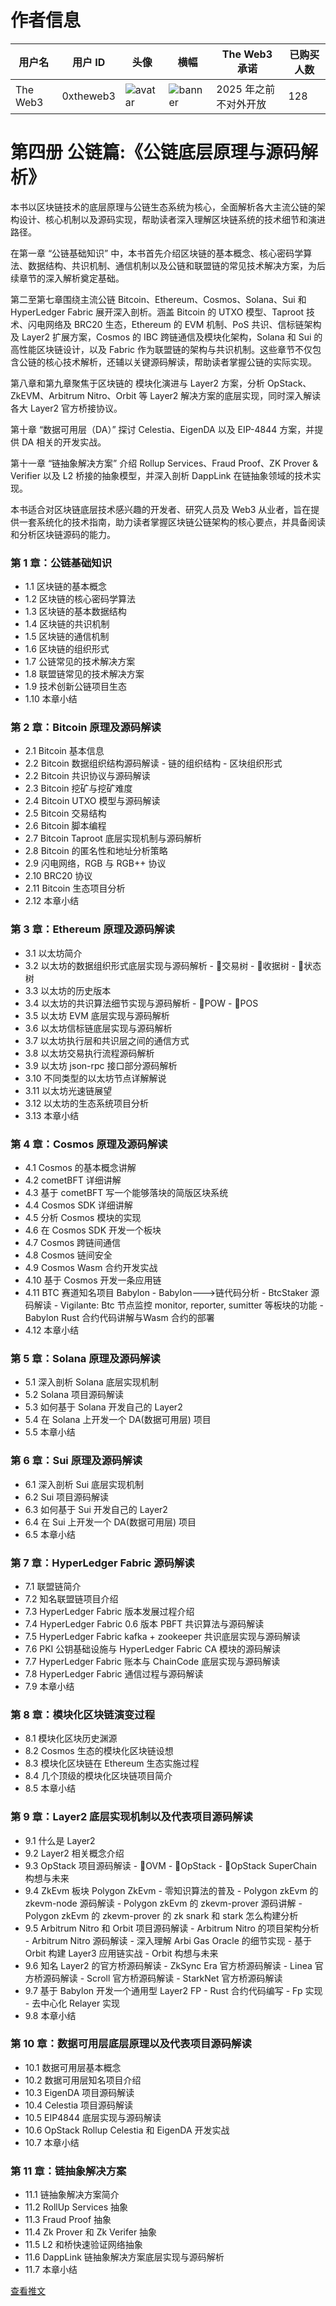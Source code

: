 # 作者信息

| 用户名 | 用户 ID | 头像 | 横幅 | The Web3 承诺 | 已购买人数 |
|--------|---------|------|------|------|--------|
| The Web3 | 0xtheweb3 | ![avatar](https://pbs.twimg.com/profile_images/1781583634979262466/j59yosRR_normal.jpg) | ![banner](https://pbs.twimg.com/profile_banners/1751058789783289856/1713538465) | 2025 年之前不对外开放 | 128 |

# 第四册 公链篇:《公链底层原理与源码解析》

本书以区块链技术的底层原理与公链生态系统为核心，全面解析各大主流公链的架构设计、核心机制以及源码实现，帮助读者深入理解区块链系统的技术细节和演进路径。

在第一章 “公链基础知识” 中，本书首先介绍区块链的基本概念、核心密码学算法、数据结构、共识机制、通信机制以及公链和联盟链的常见技术解决方案，为后续章节的深入解析奠定基础。

第二至第七章围绕主流公链 Bitcoin、Ethereum、Cosmos、Solana、Sui 和 HyperLedger Fabric 展开深入剖析。涵盖 Bitcoin 的 UTXO 模型、Taproot 技术、闪电网络及 BRC20 生态，Ethereum 的 EVM 机制、PoS 共识、信标链架构及 Layer2 扩展方案，Cosmos 的 IBC 跨链通信及模块化架构，Solana 和 Sui 的高性能区块链设计，以及 Fabric 作为联盟链的架构与共识机制。这些章节不仅包含公链的核心技术解析，还辅以关键源码解读，帮助读者掌握公链的实际实现。

第八章和第九章聚焦于区块链的 模块化演进与 Layer2 方案，分析 OpStack、ZkEVM、Arbitrum Nitro、Orbit 等 Layer2 解决方案的底层实现，同时深入解读各大 Layer2 官方桥接协议。

第十章 “数据可用层（DA）” 探讨 Celestia、EigenDA 以及 EIP-4844 方案，并提供 DA 相关的开发实战。

第十一章 “链抽象解决方案” 介绍 Rollup Services、Fraud Proof、ZK Prover & Verifier 以及 L2 桥接的抽象模型，并深入剖析 DappLink 在链抽象领域的技术实现。

本书适合对区块链底层技术感兴趣的开发者、研究人员及 Web3 从业者，旨在提供一套系统化的技术指南，助力读者掌握区块链公链架构的核心要点，并具备阅读和分析区块链源码的能力。

### 第 1 章：公链基础知识
  -  1.1 区块链的基本概念
  -  1.2 区块链的核心密码学算法
  -  1.3 区块链的基本数据结构
  -  1.4 区块链的共识机制
  -  1.5 区块链的通信机制
  -  1.6 区块链的组织形式
  -  1.7 公链常见的技术解决方案
  -  1.8 联盟链常见的技术解决方案
  -  1.9 技术创新公链项目生态
  -  1.10 本章小结

### 第 2 章：Bitcoin 原理及源码解读
  -  2.1 Bitcoin 基本信息
  -  2.2 Bitcoin 数据组织结构源码解读
    - 链的组织结构
    - 区块组织形式
  -  2.2 Bitcoin 共识协议与源码解读
  -  2.3 Bitcoin 挖矿与挖矿难度
  -  2.4 Bitcoin UTXO 模型与源码解读
  -  2.5 Bitcoin 交易结构
  -  2.6 Bitcoin 脚本编程
  -  2.7 Bitcoin Taproot 底层实现机制与源码解析
  -  2.8 Bitcoin 的匿名性和地址分析策略
  -  2.9 闪电网络，RGB 与 RGB++ 协议
  -  2.10 BRC20 协议
  -  2.11 Bitcoin 生态项目分析
  -  2.12 本章小结

### 第 3 章：Ethereum 原理及源码解读
  -  3.1 以太坊简介
  -  3.2 以太坊的数据组织形式底层实现与源码解析
    - 🛞交易树
    - 🛞收据树
    - 🛞状态树
  -  3.3 以太坊的历史版本
  -  3.4 以太坊的共识算法细节实现与源码解析
    - 🛞POW
    - 🛞POS
  -  3.5 以太坊 EVM 底层实现与源码解析
  -  3.6 以太坊信标链底层实现与源码解析
  -  3.7 以太坊执行层和共识层之间的通信方式
  -  3.8 以太坊交易执行流程源码解析
  -  3.9 以太坊 json-rpc 接口部分源码解析
  -  3.10 不同类型的以太坊节点详解解说
  -  3.11 以太坊光速链展望
  -  3.12 以太坊的生态系统项目分析
  -  3.13 本章小结

### 第 4 章：Cosmos 原理及源码解读
  -  4.1 Cosmos 的基本概念讲解
  -  4.2 cometBFT 详细讲解
  -  4.3 基于 cometBFT 写一个能够落块的简版区块系统
  -  4.4 Cosmos SDK 详细讲解
  -  4.5 分析 Cosmos 模块的实现
  -  4.6 在 Cosmos SDK 开发一个板块
  -  4.7 Cosmos 跨链间通信
  -  4.8 Cosmos 链间安全
  -  4.9 Cosmos Wasm 合约开发实战
  -  4.10 基于 Cosmos 开发一条应用链
  -  4.11 BTC 赛道知名项目 Babylon
    - Babylon--->链代码分析
    - BtcStaker 源码解读
    - Vigilante: Btc 节点监控 monitor, reporter, sumitter 等板块的功能
    - Babylon Rust 合约代码讲解与Wasm 合约的部署
  -  4.12 本章小结

### 第 5 章：Solana 原理及源码解读
  -  5.1 深入剖析 Solana 底层实现机制
  -  5.2 Solana 项目源码解读
  -  5.3 如何基于 Solana 开发自己的 Layer2
  -  5.4 在 Solana 上开发一个 DA(数据可用层) 项目
  -  5.5 本章小结

### 第 6 章：Sui 原理及源码解读
  -  6.1 深入剖析 Sui 底层实现机制
  -  6.2 Sui 项目源码解读
  -  6.3 如何基于 Sui 开发自己的 Layer2
  -  6.4 在 Sui 上开发一个 DA(数据可用层) 项目
  -  6.5 本章小结

### 第 7 章：HyperLedger Fabric 源码解读
  -  7.1 联盟链简介
  -  7.2 知名联盟链项目介绍
  -  7.3 HyperLedger Fabric 版本发展过程介绍
  -  7.4 HyperLedger Fabric 0.6 版本 PBFT 共识算法与源码解读
  -  7.5 HyperLedger Fabric kafka + zookeeper 共识底层实现与源码解读
  -  7.6 PKI 公钥基础设施与 HyperLedger Fabric CA 模块的源码解读
  -  7.7 HyperLedger Fabric 账本与 ChainCode 底层实现与源码解读
  -  7.8 HyperLedger Fabric 通信过程与源码解读
  -  7.9 本章小结

### 第 8 章：模块化区块链演变过程
  -  8.1 模块化区块历史渊源
  -  8.2 Cosmos 生态的模块化区块链设想
  -  8.3 模块化区块链在 Ethereum 生态实施过程
  -  8.4 几个顶级的模块化区块链项目简介
  -  8.5 本章小结

### 第 9 章：Layer2 底层实现机制以及代表项目源码解读
  -  9.1 什么是 Layer2
  -  9.2 Layer2 相关概念介绍
  -  9.3 OpStack 项目源码解读
    - 🛞OVM
    - 🛞OpStack
    - 🛞OpStack SuperChain 构想与未来
  -  9.4 ZkEvm 板块 Polygon ZkEvm
    - 零知识算法的普及
    - Polygon zkEvm 的 zkevm-node 源码解读
    - Polygon zkEvm 的 zkevm-prover 源码讲解
    - Polygon zkEvm 的 zkevm-prover 的 zk snark 和 stark 怎么构建分析
  -  9.5 Arbitrum Nitro 和 Orbit 项目源码解读
    - Arbitrum Nitro 的项目架构分析
    - Arbitrum Nitro 源码解读
    - 深入理解 Arbi Gas Oracle 的细节实现
    - 基于 Orbit 构建 Layer3 应用链实战
    - Orbit 构想与未来
  -  9.6  知名 Layer2 的官方桥源码解读
    - ZkSync Era 官方桥源码解读
    - Linea 官方桥源码解读
    - Scroll 官方桥源码解读
    - StarkNet 官方桥源码解读
  -  9.7 基于 Babylon 开发一个通用型 Layer2 FP
    - Rust 合约代码编写
    - Fp 实现
    - 去中心化 Relayer 实现
  -  9.8 本章小结

### 第 10 章：数据可用层底层原理以及代表项目源码解读
  -  10.1 数据可用层基本概念
  -  10.2 数据可用层知名项目介绍
  -  10.3  EigenDA 项目源码解读
  -  10.4 Celestia 项目源码解读
  -  10.5 EIP4844 底层实现与源码解读
  -  10.6 OpStack Rollup Celestia 和 EigenDA 开发实战
  -  10.7 本章小结

### 第 11 章：链抽象解决方案
  -  11.1 链抽象解决方案简介
  -  11.2 RollUp Services 抽象
  -  11.3 Fraud Proof 抽象
  -  11.4 Zk Prover 和 Zk Verifer 抽象
  -  11.5 L2 和桥快速验证网络抽象
  -  11.6 DappLink 链抽象解决方案底层实现与源码解析
  -  11.7 本章小结

[查看推文](https://x.com/0xtheweb3/status/1885864350134796538)
